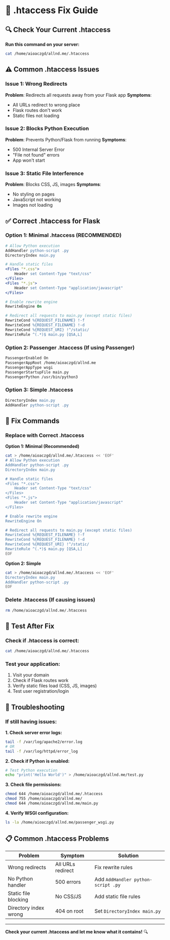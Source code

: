 # 🔧 .htaccess Fix Guide

## 🔍 Check Your Current .htaccess

**Run this command on your server:**
```bash
cat /home/aioaczgd/allnd.me/.htaccess
```

## ⚠️ Common .htaccess Issues

### Issue 1: Wrong Redirects
**Problem**: Redirects all requests away from your Flask app
**Symptoms**: 
- All URLs redirect to wrong place
- Flask routes don't work
- Static files not loading

### Issue 2: Blocks Python Execution
**Problem**: Prevents Python/Flask from running
**Symptoms**:
- 500 Internal Server Error
- "File not found" errors
- App won't start

### Issue 3: Static File Interference
**Problem**: Blocks CSS, JS, images
**Symptoms**:
- No styling on pages
- JavaScript not working
- Images not loading

## ✅ Correct .htaccess for Flask

### Option 1: Minimal .htaccess (RECOMMENDED)
```apache
# Allow Python execution
AddHandler python-script .py
DirectoryIndex main.py

# Handle static files
<Files "*.css">
    Header set Content-Type "text/css"
</Files>
<Files "*.js">
    Header set Content-Type "application/javascript"
</Files>

# Enable rewrite engine
RewriteEngine On

# Redirect all requests to main.py (except static files)
RewriteCond %{REQUEST_FILENAME} !-f
RewriteCond %{REQUEST_FILENAME} !-d
RewriteCond %{REQUEST_URI} !^/static/
RewriteRule ^(.*)$ main.py [QSA,L]
```

### Option 2: Passenger .htaccess (If using Passenger)
```apache
PassengerEnabled On
PassengerAppRoot /home/aioaczgd/allnd.me
PassengerAppType wsgi
PassengerStartupFile main.py
PassengerPython /usr/bin/python3
```

### Option 3: Simple .htaccess
```apache
DirectoryIndex main.py
AddHandler python-script .py
```

## 🔧 Fix Commands

### Replace with Correct .htaccess

**Option 1: Minimal (Recommended)**
```bash
cat > /home/aioaczgd/allnd.me/.htaccess << 'EOF'
# Allow Python execution
AddHandler python-script .py
DirectoryIndex main.py

# Handle static files
<Files "*.css">
    Header set Content-Type "text/css"
</Files>
<Files "*.js">
    Header set Content-Type "application/javascript"
</Files>

# Enable rewrite engine
RewriteEngine On

# Redirect all requests to main.py (except static files)
RewriteCond %{REQUEST_FILENAME} !-f
RewriteCond %{REQUEST_FILENAME} !-d
RewriteCond %{REQUEST_URI} !^/static/
RewriteRule ^(.*)$ main.py [QSA,L]
EOF
```

**Option 2: Simple**
```bash
cat > /home/aioaczgd/allnd.me/.htaccess << 'EOF'
DirectoryIndex main.py
AddHandler python-script .py
EOF
```

### Delete .htaccess (If causing issues)
```bash
rm /home/aioaczgd/allnd.me/.htaccess
```

## 🧪 Test After Fix

### Check if .htaccess is correct:
```bash
cat /home/aioaczgd/allnd.me/.htaccess
```

### Test your application:
1. Visit your domain
2. Check if Flask routes work
3. Verify static files load (CSS, JS, images)
4. Test user registration/login

## 🚨 Troubleshooting

### If still having issues:

**1. Check server error logs:**
```bash
tail -f /var/log/apache2/error.log
# OR
tail -f /var/log/httpd/error_log
```

**2. Check if Python is enabled:**
```bash
# Test Python execution
echo "print('Hello World')" > /home/aioaczgd/allnd.me/test.py
```

**3. Check file permissions:**
```bash
chmod 644 /home/aioaczgd/allnd.me/.htaccess
chmod 755 /home/aioaczgd/allnd.me/
chmod 644 /home/aioaczgd/allnd.me/main.py
```

**4. Verify WSGI configuration:**
```bash
ls -la /home/aioaczgd/allnd.me/passenger_wsgi.py
```

## 📋 Common .htaccess Problems

| Problem | Symptom | Solution |
|---------|---------|----------|
| Wrong redirects | All URLs redirect | Fix rewrite rules |
| No Python handler | 500 errors | Add `AddHandler python-script .py` |
| Static file blocking | No CSS/JS | Add static file rules |
| Directory index wrong | 404 on root | Set `DirectoryIndex main.py` |

---

**Check your current .htaccess and let me know what it contains!** 🔍

